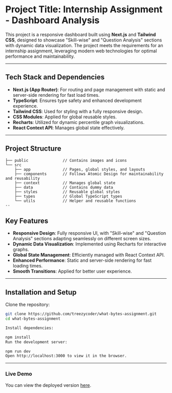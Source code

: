 # **Project Title: Internship Assignment - Dashboard Analysis**

This project is a responsive dashboard built using **Next.js** and **Tailwind CSS**, designed to showcase "Skill-wise" and "Question Analysis" sections with dynamic data visualization. The project meets the requirements for an internship assignment, leveraging modern web technologies for optimal performance and maintainability.

---

## **Tech Stack and Dependencies**

- **Next.js (App Router)**: For routing and page management with static and server-side rendering for fast load times.
- **TypeScript**: Ensures type safety and enhanced development experience.
- **Tailwind CSS**: Used for styling with a fully responsive design.
- **CSS Modules**: Applied for global reusable styles.
- **Recharts**: Utilized for dynamic percentile graph visualizations.
- **React Context API**: Manages global state effectively.

---

## **Project Structure**

```plaintext
├── public               // Contains images and icons
└── src
    ├── app              // Pages, global styles, and layouts
    ├── components       // Follows Atomic Design for maintainability and reusability
    ├── context          // Manages global state
    ├── data             // Contains dummy data
    ├── styles           // Reusable global styles
    ├── types            // Global TypeScript types
    └── utils            // Helper and reusable functions
--

```

## **Key Features**

- **Responsive Design**: Fully responsive UI, with "Skill-wise" and "Question Analysis" sections adapting seamlessly on different screen sizes.
- **Dynamic Data Visualization**: Implemented using Recharts for interactive graphs.
- **Global State Management**: Efficiently managed with React Context API.
- **Enhanced Performance**: Static and server-side rendering for fast loading times.
- **Smooth Transitions**: Applied for better user experience.

---

## **Installation and Setup**

Clone the repository:

```bash
git clone https://github.com/treezycoder/what-bytes-assignment.git
cd what-bytes-assignment

Install dependencies:

npm install
Run the development server:

npm run dev
Open http://localhost:3000 to view it in the browser.
```

---

### **Live Demo**

You can view the deployed version [here](https://what-bytes-assignment-c63e.vercel.app/).
